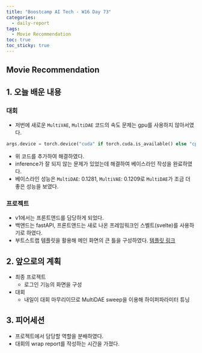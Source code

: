 ```yaml
---
title: "Boostcamp AI Tech - W16 Day 73"
categories:
  - daily-report
tags:
  - Movie Recommendation
toc: true
toc_sticky: true
---
```


## Movie Recommendation

## 1. 오늘 배운 내용


### 대회
- 저번에 새로운 `MultiVAE`, `MultiDAE` 코드의 속도 문제는 gpu를 사용하지 않아서였다.
```python
args.device = torch.device("cuda" if torch.cuda.is_available() else "cpu")
```
- 위 코드를 추가하여 해결하였다.
- inference가 잘 되지 않는 문제가 있었는데 해결하여 베이스라인 작성을 완료하였다.
- 베이스라인 성능은 `MultiDAE`: 0.1281, `MultiVAE`: 0.1209로 `MultiDAE`가 조금 더 좋은 성능을 보였다.


### 프로젝트
- v1에서는 프론트앤드를 담당하게 되었다.
- 백앤드는 fastAPI, 프론트앤드는 새로 나온 프레임워크인 스벨트(svelte)를 사용하기로 하였다.
- 부트스트랩 템플릿을 활용해 메인 화면의 큰 틀을 구성하였다. [템플릿 링크](https://startbootstrap.com/template/shop-homepage)

## 2. 앞으로의 계획
- 최종 프로젝트
  - 로그인 기능의 화면을 구성
- 대회
  - 내일이 대회 마무리이므로 MultiDAE sweep을 이용해 하이퍼파라미터 튜닝


## 3. 피어세션
- 프로젝트에서 담당할 역할을 분배하였다.
- 대회의 wrap report를 작성하는 시간을 가졌다.